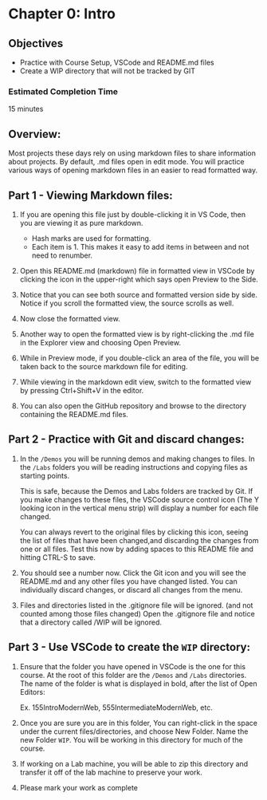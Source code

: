 # Chapter 0: Intro
## Objectives
* Practice with Course Setup, VSCode and README.md files
* Create a WIP directory that will not be tracked by GIT

### Estimated Completion Time 
15 minutes

## Overview:
Most projects these days rely on using markdown files to share information about projects. By default, .md files open in edit mode. You will practice various ways of opening markdown files in an easier to read formatted way. 

## Part 1 - Viewing Markdown files:
1. If you are opening this file just by double-clicking it in VS Code, then you are viewing it as pure markdown.
    * Hash marks are used for formatting.
    * Each item is 1. This makes it easy to add items in between and not need to renumber.

1. Open this README.md (markdown) file in formatted view in VSCode by clicking the icon in the upper-right which says open Preview to the Side.   

1. Notice that you can see both source and formatted version side by side. Notice if you scroll the formatted view, the source scrolls as well. 

1. Now close the formatted view.

1. Another way to open the formatted view is by right-clicking the .md file in the Explorer view and choosing Open Preview. 

 1. While in Preview mode, if you double-click an area of the file, you will be taken back to the source markdown file for editing. 

1. While viewing in the markdown edit view, switch to the formatted view by pressing Ctrl+Shift+V in the editor. 

1. You can also open the GitHub repository and browse to the directory containing the README.md files.

## Part 2 - Practice with Git and discard changes:

1. In the `/Demos` you will be running demos and making changes to files. In the `/Labs` folders you will be reading instructions and copying files as starting points. 

    This is safe, because the Demos and Labs folders are tracked by Git. If you make changes to these files, the VSCode source control icon (The Y looking icon in the vertical menu strip) will display a number for each file changed. 
    
    You can always revert to the original files by clicking this icon, seeing the list of files that have been changed,and discarding the changes from one or all files. Test this now by adding spaces to this README file and hitting CTRL-S to save.   

1. You should see a number now. Click the Git icon and you will see the README.md and any other files you have changed listed. You can individually discard changes, or discard all changes from the menu.

1. Files and directories listed in the .gitignore file will be ignored. (and not counted among those files changed) Open the .gitignore file and notice that a directory called /WIP will be ignored. 

## Part 3 - Use VSCode to create the `WIP` directory:

1. Ensure that the folder you have opened in VSCode is the one for this course. At the root of this folder are the `/Demos` and `/Labs` directories. The name of the folder is what is displayed in bold,  after the list of Open Editors:

    Ex. 155IntroModernWeb, 555IntermediateModernWeb, etc.
    
1. Once you are sure you are in this folder, You can right-click in the space under the current files/directories, and choose New Folder. Name the new Folder `WIP`. You will be working in this directory for much of the course. 

1. If working on a Lab machine, you will be able to zip this directory and transfer it off of the lab machine to preserve your work.

1. Please mark your work as complete

